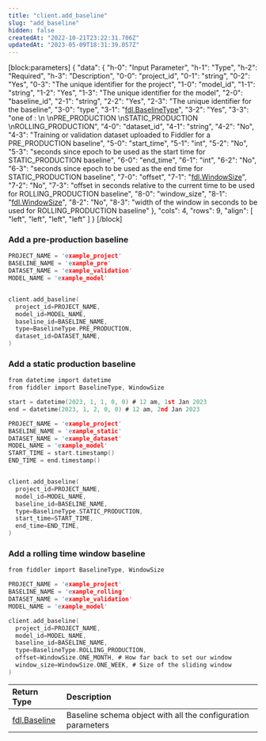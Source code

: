 ```yaml
---
title: "client.add_baseline"
slug: "add_baseline"
hidden: false
createdAt: "2022-10-21T23:22:31.706Z"
updatedAt: "2023-05-09T18:31:39.057Z"
---
```

[block:parameters]
{
  "data": {
    "h-0": "Input Parameter",
    "h-1": "Type",
    "h-2": "Required",
    "h-3": "Description",
    "0-0": "project_id",
    "0-1": "string",
    "0-2": "Yes",
    "0-3": "The unique identifier for the project",
    "1-0": "model_id",
    "1-1": "string",
    "1-2": "Yes",
    "1-3": "The unique identifier for the model",
    "2-0": "baseline_id",
    "2-1": "string",
    "2-2": "Yes",
    "2-3": "The unique identifier for the baseline",
    "3-0": "type",
    "3-1": "[fdl.BaselineType](ref:fdlbaselinetype)",
    "3-2": "Yes",
    "3-3": "one of :  \n  \nPRE_PRODUCTION  \nSTATIC_PRODUCTION  \nROLLING_PRODUCTION",
    "4-0": "dataset_id",
    "4-1": "string",
    "4-2": "No",
    "4-3": "Training or validation dataset uploaded to Fiddler for a PRE_PRODUCTION baseline",
    "5-0": "start_time",
    "5-1": "int",
    "5-2": "No",
    "5-3": "seconds since epoch to be used as the start time for STATIC_PRODUCTION baseline",
    "6-0": "end_time",
    "6-1": "int",
    "6-2": "No",
    "6-3": "seconds since epoch to be used as the end time for STATIC_PRODUCTION baseline",
    "7-0": "offset",
    "7-1": "[fdl.WindowSize](ref:fdlwindowsize)",
    "7-2": "No",
    "7-3": "offset in seconds relative to the current time to be used for ROLLING_PRODUCTION baseline",
    "8-0": "window_size",
    "8-1": "[fdl.WindowSize](ref:fdlwindowsize)",
    "8-2": "No",
    "8-3": "width of the window in seconds to be used for ROLLING_PRODUCTION baseline"
  },
  "cols": 4,
  "rows": 9,
  "align": [
    "left",
    "left",
    "left",
    "left"
  ]
}
[/block]

### Add a pre-production baseline

```c Usage
PROJECT_NAME = 'example_project'
BASELINE_NAME = 'example_pre'
DATASET_NAME = 'example_validation'
MODEL_NAME = 'example_model'


client.add_baseline(
  project_id=PROJECT_NAME,
  model_id=MODEL_NAME,
  baseline_id=BASELINE_NAME,
  type=BaselineType.PRE_PRODUCTION, 
  dataset_id=DATASET_NAME, 
)
```



### Add a static production baseline

```c Usage
from datetime import datetime
from fiddler import BaselineType, WindowSize

start = datetime(2023, 1, 1, 0, 0) # 12 am, 1st Jan 2023
end = datetime(2023, 1, 2, 0, 0) # 12 am, 2nd Jan 2023

PROJECT_NAME = 'example_project'
BASELINE_NAME = 'example_static'
DATASET_NAME = 'example_dataset'
MODEL_NAME = 'example_model'
START_TIME = start.timestamp()
END_TIME = end.timestamp()


client.add_baseline(
  project_id=PROJECT_NAME,
  model_id=MODEL_NAME,
  baseline_id=BASELINE_NAME,
  type=BaselineType.STATIC_PRODUCTION,
  start_time=START_TIME,
  end_time=END_TIME,
)
```



### Add a rolling time window baseline

```c Usage
from fiddler import BaselineType, WindowSize

PROJECT_NAME = 'example_project'
BASELINE_NAME = 'example_rolling'
DATASET_NAME = 'example_validation'
MODEL_NAME = 'example_model'

client.add_baseline(
  project_id=PROJECT_NAME,
  model_id=MODEL_NAME,
  baseline_id=BASELINE_NAME,
  type=BaselineType.ROLLING_PRODUCTION,
  offset=WindowSize.ONE_MONTH, # How far back to set our window
  window_size=WindowSize.ONE_WEEK, # Size of the sliding window
)
```



| Return Type                     | Description                                                  |
| :------------------------------ | :----------------------------------------------------------- |
| [fdl.Baseline](ref:fdlbaseline) | Baseline schema object with all the configuration parameters |